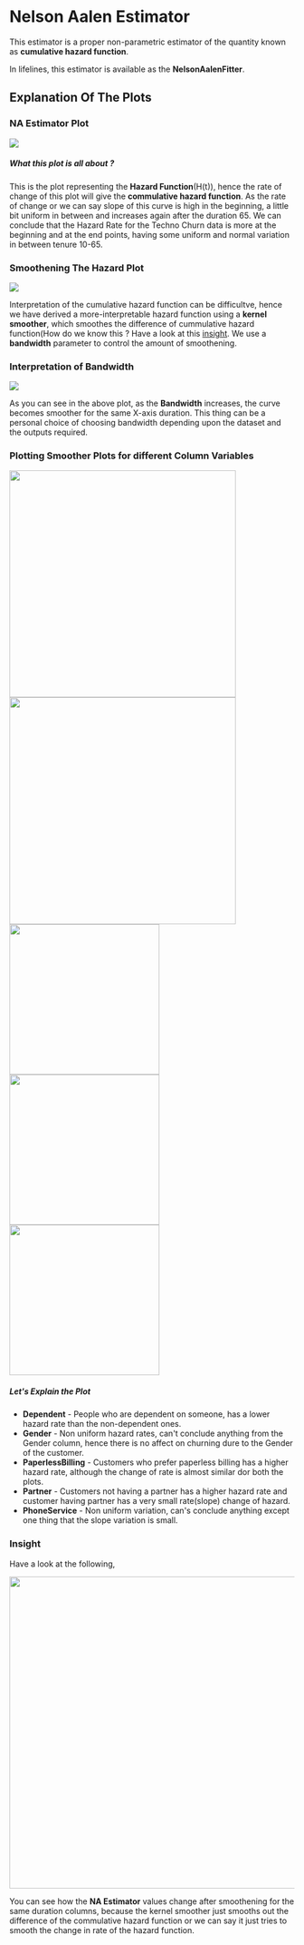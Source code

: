 # Nelson Aalen Estimator

This estimator is a proper non-parametric estimator of the quantity known as **cumulative hazard function**.

In lifelines, this estimator is available as the **NelsonAalenFitter**.

## Explanation Of The Plots

### NA Estimator Plot

![](https://github.com/Abhijit2505/Survival-Analysis/blob/master/Abhijit/Nelson%20Aalen%20Estimator/NA%20Estimator%20Plots/NA%20Estimator.png)

##### What this plot is all about ?

This is the plot representing the **Hazard Function**(H(t)), hence the rate of change of this plot will give the **commulative hazard function**. As the rate of change or 
we can say slope of this curve is high in the beginning, a little bit uniform in between and increases again after the duration 65. We can conclude that the Hazard Rate for 
the Techno Churn data is more at the beginning and at the end points, having some uniform and normal variation in between tenure 10-65.

### Smoothening The Hazard Plot

![](https://github.com/Abhijit2505/Survival-Analysis/blob/master/Abhijit/Nelson%20Aalen%20Estimator/NA%20Estimator%20Plots/Smooth%20NA%20Estimator.png)

Interpretation of the cumulative hazard function can be difficultve, hence we have derived a more-interpretable hazard function using a **kernel smoother**, which smoothes the difference of 
cummulative hazard function(How do we know this ? Have a look at this [insight](https://github.com/Abhijit2505/Survival-Analysis/blob/master/Abhijit/Nelson%20Aalen%20Estimator/EXPLANATION.md#insight). 
We use a **bandwidth** parameter to control the amount of smoothening.

### Interpretation of Bandwidth

![](https://github.com/Abhijit2505/Survival-Analysis/blob/master/Abhijit/Nelson%20Aalen%20Estimator/NA%20Estimator%20Plots/Smoothness%20and%20Bandwidth.png)

As you can see in the above plot, as the **Bandwidth** increases, the curve becomes smoother for the same X-axis duration. This thing can be a personal choice of choosing bandwidth
depending upon the dataset and the outputs required.

### Plotting Smoother Plots for different Column Variables

<a><img src = "https://github.com/Abhijit2505/Survival-Analysis/blob/master/Abhijit/Nelson%20Aalen%20Estimator/NA%20Estimator%20Plots/Smoothening%20(Dependent).png" height='400'></a>
<a><img src = "https://github.com/Abhijit2505/Survival-Analysis/blob/master/Abhijit/Nelson%20Aalen%20Estimator/NA%20Estimator%20Plots/Smoothening%20(Gender).png" height='400'><a>
<a><img src = "https://github.com/Abhijit2505/Survival-Analysis/blob/master/Abhijit/Nelson%20Aalen%20Estimator/NA%20Estimator%20Plots/Smoothening%20(PaperlessBilling).png" height='265'></a>
<a><img src = "https://github.com/Abhijit2505/Survival-Analysis/blob/master/Abhijit/Nelson%20Aalen%20Estimator/NA%20Estimator%20Plots/Smoothening%20(Partner).png" height='265'><a>
<a><img src = "https://github.com/Abhijit2505/Survival-Analysis/blob/master/Abhijit/Nelson%20Aalen%20Estimator/NA%20Estimator%20Plots/Smoothening(PhoneService).png" height='265'><a>

##### Let's Explain the Plot

* **Dependent** - People who are dependent on someone, has a lower hazard rate than the non-dependent ones.
* **Gender** - Non uniform hazard rates, can't conclude anything from the Gender column, hence there is no affect on churning dure to the Gender of the customer.
* **PaperlessBilling** - Customers who prefer paperless billing has a higher hazard rate, although the change of rate is almost similar dor both the plots.
* **Partner** - Customers not having a partner has a higher hazard rate and customer having partner has a very small rate(slope) change of hazard.
* **PhoneService** - Non uniform variation, can's conclude anything except one thing that the slope variation is small.

### Insight

Have a look at the following,

<img src = "https://github.com/Abhijit2505/Survival-Analysis/blob/master/Abhijit/Nelson%20Aalen%20Estimator/NA%20Estimator%20Plots/Insight.png" height="550">

You can see how the **NA Estimator** values change after smoothening for the same duration columns, because the kernel smoother just smooths out the difference of the commulative 
hazard function or we can say it just tries to smooth the change in rate of the hazard function.
